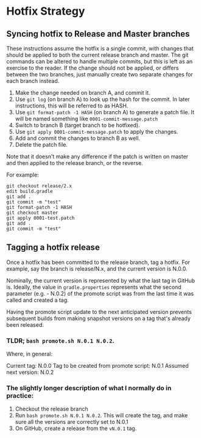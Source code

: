 # Hotfix Strategy

## Syncing hotfix to Release and Master branches

These instructions assume the hotfix is a single commit, with changes that should be applied to both the current release branch and master. The git commands can be altered to handle multiple commits, but this is left as an exercise to the reader. If the change should not be applied, or differs between the two branches, just manually create two separate changes for each branch instead.

1. Make the change needed on branch A, and commit it.
1. Use `git log` (on branch A) to look up the hash for the commit. In later instructions, this will be referred to as HASH.
1. Use `git format-patch -1 HASH` (on branch A) to generate a patch file. It will be named something like `0001-commit-message.patch`
1. Switch to branch B (target branch to be hotfixed).
1. Use `git apply 0001-commit-message.patch` to apply the changes.
1. Add and commit the changes to branch B as well.
1. Delete the patch file.

Note that it doesn't make any difference if the patch is written on master and then applied to the release branch, or the reverse.

For example:
```
git checkout release/2.x
edit build.gradle
git add .
git commit -m "test"
git format-patch -1 HASH
git checkout master
git apply 0001-test.patch
git add .
git commit -m "test"
```


## Tagging a hotfix release

Once a hotfix has been committed to the release branch, tag a hotfix. For example, say the branch is release/N.x, and the current version is N.0.0.

Nominally, the current version is represented by what the last tag in GitHub is. Ideally, the value in  `gradle.properties` represents what the second parameter (e.g. - N.0.2) of the promote script was from the last time it was called and created a tag.

Having the promote script update to the next anticipated version prevents subsequent builds from making snapshot versions on a tag that's already been released. 

### TLDR; `bash promote.sh N.0.1 N.0.2`.

Where, in general:

Current tag: N.0.0
Tag to be created from promote script: N.0.1
Assumed next version: N.0.2

### The slightly longer description of what I normally do in practice:

1. Checkout the release branch
1. Run `bash promote.sh N.0.1 N.0.2`. This will create the tag, and make sure all the versions are correctly set to N.0.1
1. On GitHub, create a release from the `vN.0.1` tag.

